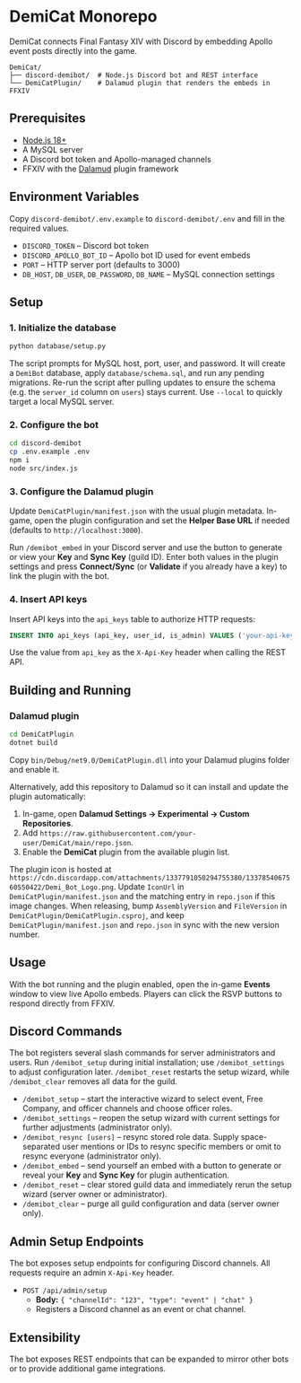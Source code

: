# DemiCat Monorepo

DemiCat connects Final Fantasy XIV with Discord by embedding Apollo event posts directly into the game.

```
DemiCat/
├── discord-demibot/  # Node.js Discord bot and REST interface
└── DemiCatPlugin/    # Dalamud plugin that renders the embeds in FFXIV
```

## Prerequisites

- [Node.js 18+](https://nodejs.org/)
- A MySQL server
- A Discord bot token and Apollo-managed channels
- FFXIV with the [Dalamud](https://github.com/goatcorp/Dalamud) plugin framework

## Environment Variables

Copy `discord-demibot/.env.example` to `discord-demibot/.env` and fill in the required values.

- `DISCORD_TOKEN` – Discord bot token
- `DISCORD_APOLLO_BOT_ID` – Apollo bot ID used for event embeds
- `PORT` – HTTP server port (defaults to 3000)
- `DB_HOST`, `DB_USER`, `DB_PASSWORD`, `DB_NAME` – MySQL connection settings

## Setup

### 1. Initialize the database
```bash
python database/setup.py
```
The script prompts for MySQL host, port, user, and password. It will create a `DemiBot` database, apply `database/schema.sql`,
and run any pending migrations. Re-run the script after pulling updates to ensure the schema (e.g. the `server_id` column on
`users`) stays current. Use `--local` to quickly target a local MySQL server.

### 2. Configure the bot
```bash
cd discord-demibot
cp .env.example .env
npm i
node src/index.js
```

### 3. Configure the Dalamud plugin
Update `DemiCatPlugin/manifest.json` with the usual plugin metadata. In-game, open the plugin configuration and set the
**Helper Base URL** if needed (defaults to `http://localhost:3000`).

Run `/demibot_embed` in your Discord server and use the button to generate or view your **Key** and **Sync Key** (guild ID).
Enter both values in the plugin settings and press **Connect/Sync** (or **Validate** if you already have a key) to link the
plugin with the bot.

### 4. Insert API keys
Insert API keys into the `api_keys` table to authorize HTTP requests:

```sql
INSERT INTO api_keys (api_key, user_id, is_admin) VALUES ('your-api-key', 'discord-user-id', 1);
```
Use the value from `api_key` as the `X-Api-Key` header when calling the REST API.

## Building and Running

### Dalamud plugin
```bash
cd DemiCatPlugin
dotnet build
```
Copy `bin/Debug/net9.0/DemiCatPlugin.dll` into your Dalamud plugins folder and enable it.

Alternatively, add this repository to Dalamud so it can install and update the plugin automatically:

1. In-game, open **Dalamud Settings → Experimental → Custom Repositories**.
2. Add `https://raw.githubusercontent.com/your-user/DemiCat/main/repo.json`.
3. Enable the **DemiCat** plugin from the available plugin list.

The plugin icon is hosted at `https://cdn.discordapp.com/attachments/1337791050294755380/1337854067560550422/Demi_Bot_Logo.png`.
Update `IconUrl` in `DemiCatPlugin/manifest.json` and the matching entry in `repo.json` if this image changes.
When releasing, bump `AssemblyVersion` and `FileVersion` in `DemiCatPlugin/DemiCatPlugin.csproj`,
and keep `DemiCatPlugin/manifest.json` and `repo.json` in sync with the new version number.

## Usage

With the bot running and the plugin enabled, open the in-game **Events** window to view live Apollo embeds. Players can click the RSVP buttons to respond directly from FFXIV.

## Discord Commands

The bot registers several slash commands for server administrators and users. Run `/demibot_setup` during initial installation;
use `/demibot_settings` to adjust configuration later. `/demibot_reset` restarts the setup wizard, while `/demibot_clear` removes
all data for the guild.

- `/demibot_setup` – start the interactive wizard to select event, Free Company, and officer channels and choose officer roles.
- `/demibot_settings` – reopen the setup wizard with current settings for further adjustments (administrator only).
- `/demibot_resync [users]` – resync stored role data. Supply space-separated user mentions or IDs to resync specific members or
  omit to resync everyone (administrator only).
- `/demibot_embed` – send yourself an embed with a button to generate or reveal your **Key** and **Sync Key** for plugin
  authentication.
- `/demibot_reset` – clear stored guild data and immediately rerun the setup wizard (server owner or administrator).
- `/demibot_clear` – purge all guild configuration and data (server owner only).

## Admin Setup Endpoints

The bot exposes setup endpoints for configuring Discord channels. All requests require an admin `X-Api-Key` header.

- `POST /api/admin/setup`
  - **Body:** `{ "channelId": "123", "type": "event" | "chat" }`
  - Registers a Discord channel as an event or chat channel.

## Extensibility

The bot exposes REST endpoints that can be expanded to mirror other bots or to provide additional game integrations.
